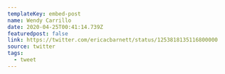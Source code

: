```yaml
---
templateKey: embed-post
name: Wendy Carrillo
date: 2020-04-25T00:41:14.739Z
featuredpost: false
link: https://twitter.com/ericacbarnett/status/1253818135116800000
source: twitter
tags:
  - tweet
---
```

